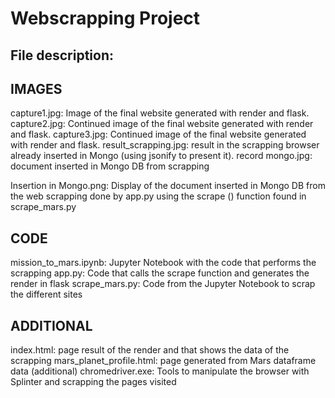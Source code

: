 # Webscrapping Project

## File description:

## IMAGES
capture1.jpg: Image of the final website generated with render and flask.
capture2.jpg: Continued image of the final website generated with render and flask.
capture3.jpg: Continued image of the final website generated with render and flask.
result_scrapping.jpg: result in the scrapping browser already inserted in Mongo (using jsonify to present it).
record mongo.jpg: document inserted in Mongo DB from scrapping

Insertion in Mongo.png: Display of the document inserted in Mongo DB from the web scrapping done by app.py using the scrape () function found in scrape_mars.py

## CODE
mission_to_mars.ipynb: Jupyter Notebook with the code that performs the scrapping
app.py: Code that calls the scrape function and generates the render in flask
scrape_mars.py: Code from the Jupyter Notebook to scrap the different sites

## ADDITIONAL
index.html: page result of the render and that shows the data of the scrapping
mars_planet_profile.html: page generated from Mars dataframe data (additional)
chromedriver.exe: Tools to manipulate the browser with Splinter and scrapping the pages visited
